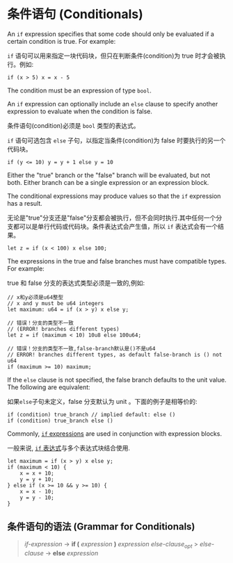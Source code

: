 # 条件语句 (Conditionals)

An `if` expression specifies that some code should only be evaluated if a certain condition is true. For example:

`if` 语句可以用来指定一块代码块，但只在判断条件(condition)为 true 时才会被执行。例如:

```move
if (x > 5) x = x - 5
```

The condition must be an expression of type `bool`.

An `if` expression can optionally include an `else` clause to specify another expression to evaluate when the condition is false.

条件语句(condition)必须是 `bool` 类型的表达式。

`if` 语句可选包含 `else` 子句，以指定当条件(condition)为 false 时要执行的另一个代码块。

```move
if (y <= 10) y = y + 1 else y = 10
```

Either the "true" branch or the "false" branch will be evaluated, but not both. Either branch can be a single expression or an expression block.

The conditional expressions may produce values so that the `if` expression has a result.

无论是"true"分支还是"false"分支都会被执行，但不会同时执行.其中任何一个分支都可以是单行代码或代码块。条件表达式会产生值，所以 `if` 表达式会有一个结果。

```move
let z = if (x < 100) x else 100;
```

The expressions in the true and false branches must have compatible types. For example:

true 和 false 分支的表达式类型必须是一致的,例如:

```move
// x和y必须是u64整型
// x and y must be u64 integers
let maximum: u64 = if (x > y) x else y;

// 错误！分支的类型不一致
// (ERROR! branches different types)
let z = if (maximum < 10) 10u8 else 100u64;

// 错误！分支的类型不一致,false-branch默认是()不是u64
// ERROR! branches different types, as default false-branch is () not u64
if (maximum >= 10) maximum;
```

If the `else` clause is not specified, the false branch defaults to the unit value. The following are equivalent:

如果`else`子句未定义，false 分支默认为 unit 。下面的例子是相等价的:

```move
if (condition) true_branch // implied default: else ()
if (condition) true_branch else ()
```

Commonly, [`if` expressions](./conditionals.md) are used in conjunction with expression blocks.

一般来说, [`if` 表达式](./conditionals.md)与多个表达式块结合使用.

```move
let maximum = if (x > y) x else y;
if (maximum < 10) {
    x = x + 10;
    y = y + 10;
} else if (x >= 10 && y >= 10) {
    x = x - 10;
    y = y - 10;
}
```

## 条件语句的语法 (Grammar for Conditionals)

> _if-expression_ → **if (** _expression_ **)** _expression_ _else-clause_<sub>_opt_</sub> > _else-clause_ → **else** _expression_
